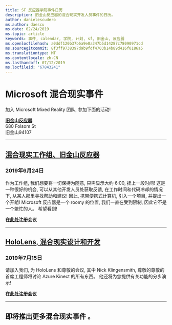 ```yaml
---
title: SF 反应器学院事件日历
description: 旧金山反应器的混合现实开发人员事件的日历。
author: danielescudero
ms.author: daescu
ms.date: 02/24/2019
ms.topic: article
keywords: 事件, calendar, 学院, 计划, sf, 旧金山, 反应器
ms.openlocfilehash: a0ddf120b37b6a9e8a347b5d14287c78090971cd
ms.sourcegitcommit: 8f3ff9738397d9b9fdf4703b14b89d416f0186a5
ms.translationtype: MT
ms.contentlocale: zh-CN
ms.lasthandoff: 07/12/2019
ms.locfileid: "67843241"
---
```

# <a name="microsoft-mixed-reality-events"></a>Microsoft 混合现实事件

加入 Microsoft Mixed Reality 团队, 参加下面的活动!

**[旧金山反应器](https://developer.microsoft.com/reactor/#ReactorSF)**<br>
680 Folsom St<br>
旧金山94107


---
## <a name="mixed-reality-workgroup-san-francisco-reactorhttpsemea01safelinksprotectionoutlookcomurlhttps3a2f2fwwwmeetupcom2fhololens-mr2fdata027c017cdaescu40microsoftcom7ca8ddee063b7949a9992308d6903e62b07c72f988bf86f141af91ab2d7cd011db477c17c07c636854994961124360sdataymnaaiwvxij700mo9gj2boz4w82bgkdjdhijhytfczcfu3dreserved0"></a>**[混合现实工作组、旧金山反应器](https://emea01.safelinks.protection.outlook.com/?url=https%3A%2F%2Fwww.meetup.com%2Fhololens-mr%2F&data=02%7C01%7Cdaescu%40microsoft.com%7Ca8ddee063b7949a9992308d6903e62b0%7C72f988bf86f141af91ab2d7cd011db47%7C1%7C0%7C636854994961124360&sdata=YmnAAiWVxIJ700mO9gj%2BOz4W8%2BgKDjDhiJhYtfCzCFU%3D&reserved=0)**
### <a name="june-24-2019"></a>2019年6月24日
作为工作组, 我们想要将一切保持为随意, 只需显示大约 6:00, 挂上一段时间! 这是一种很好的机会, 可以从其他开发人员处获取反馈, 在工作时间和代码冷却的情况下, 从某人那里寻找帮助和建议! 因此, 携带便携式计算机, 引入一个项目, 并提出一个开朗! Microsoft 反应器是一个 roomy 的位置, 我们一直在受到限制, 因此它不是一个繁忙的人。 希望看到!

**在[此处](https://emea01.safelinks.protection.outlook.com/?url=https%3A%2F%2Fwww.meetup.com%2Fhololens-mr%2F&data=02%7C01%7Cdaescu%40microsoft.com%7Ca8ddee063b7949a9992308d6903e62b0%7C72f988bf86f141af91ab2d7cd011db47%7C1%7C0%7C636854994961124360&sdata=YmnAAiWVxIJ700mO9gj%2BOz4W8%2BgKDjDhiJhYtfCzCFU%3D&reserved=0)注册会议**

---
## <a name="hololens-mixed-reality-design-and-developmenthttpswwwmeetupcomhololens-mrevents262616626"></a>**[HoloLens, 混合现实设计和开发](https://www.meetup.com/hololens-mr/events/262616626/)**
### <a name="july-15-2019"></a>2019年7月15日
请加入我们, 为 HoloLens 和尊敬的会议, 其中 Nick Klingensmith, 尊敬的尊敬的首席工程师将讨论 Azure Kinect 的所有东西。 他还将为您提供有关功能的分步演示!

**在[此处](https://www.meetup.com/hololens-mr/events/262616626/)注册会议**

---
## <a name="more-mixed-reality-events-coming-soon"></a>即将推出更多混合现实事件 。
